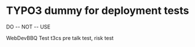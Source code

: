 # TYPO3 dummy for deployment tests

DO -- NOT -- USE




WebDevBBQ Test
t3cs pre talk test, risk test
